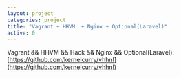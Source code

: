 ```yaml
---
layout: project
categories: project
title: "Vagrant + HHVM  + Nginx + Optional(Laravel)"
active: 0
---
```


Vagrant && HHVM && Hack && Nginx && Optional(Laravel): [https://github.com/kernelcurry/vhhnl](https://github.com/kernelcurry/vhhnl)
